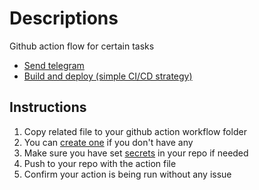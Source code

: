 # Descriptions
Github action flow for certain tasks
 - [Send telegram](send_telegram/)
 - [Build and deploy (simple CI/CD strategy)](build_deploy)

## Instructions
1. Copy related file to your github action workflow folder
2. You can [create one](https://docs.github.com/en/actions/quickstart) if you don't have any
3. Make sure you have set [secrets](https://docs.github.com/en/actions/security-guides/encrypted-secrets) in your repo if needed
4. Push to your repo with the action file
5. Confirm your action is being run without any issue
